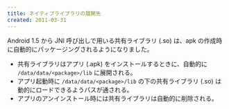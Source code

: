 ```yaml
---
title: ネイティブライブラリの展開先
created: 2011-03-31
---
```


Android 1.5 から JNI 呼び出しで用いる共有ライブラリ (.so) は、apk の作成時に自動的にパッケージングされるようになりました。

* 共有ライブラリはアプリ (.apk) をインストールするときに、自動的に `/data/data/<package>/lib` に展開される。
* アプリ起動時に `/data/data/<package>/lib` の下の共有ライブラリ (.so) は動的にロードできるようパスが通される。
* アプリのアンインストール時には共有ライブラリは自動的に削除される。

